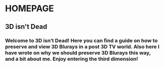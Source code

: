 
# HOMEPAGE
## 3D isn't Dead
### Welcome to 3D isn’t Dead! Here you can find a guide on how to preserve and view 3D Blurays in a post 3D TV world. Also here I have wrote on why we should preserve 3D Blurays this way, and a bit about me. Enjoy entering the third dimension!
